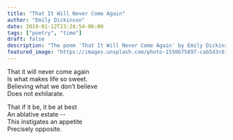 ```yaml
---
title: "That It Will Never Come Again"
author: "Emily Dickinson"
date: 2019-01-12T23:24:54-06:00
tags: ["poetry", "time"]
draft: false
description: "The poem 'That It Will Never Come Again' by Emily Dickinson"
featured_image: "https://images.unsplash.com/photo-1550675897-cab5d3c612a1?ixlib=rb-1.2.1&ixid=eyJhcHBfaWQiOjEyMDd9&auto=format&fit=crop&w=967&h=300"
---
```


That it will never come again  
Is what makes life so sweet.  
Believing what we don’t believe  
Does not exhilarate.

That if it be, it be at best  
An ablative estate --  
This instigates an appetite  
Precisely opposite.
